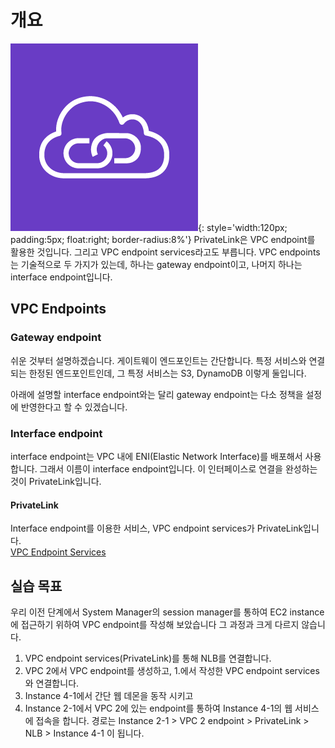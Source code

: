 # 개요

![PrivateLink ICON](../../images/networking/privatelink/privatelink-icon.png){: style='width:120px; padding:5px; float:right; border-radius:8%'}
PrivateLink은 VPC endpoint를 활용한 것입니다.
그리고 VPC endpoint services라고도 부릅니다.
VPC endpoints는 기술적으로 두 가지가 있는데,
하나는 gateway endpoint이고,
나머지 하나는 interface endpoint입니다.

## VPC Endpoints

### Gateway endpoint

쉬운 것부터 설명하겠습니다. 게이트웨이 엔드포인트는 간단합니다.
특정 서비스와 연결되는 한정된 엔드포인트인데, 그 특정 서비스는
S3, DynamoDB 이렇게 둘입니다.

아래에 설명할 interface endpoint와는 달리 gateway endpoint는
다소 정책을 설정에 반영한다고 할 수 있겠습니다.

### Interface endpoint

interface endpoint는 VPC 내에 ENI(Elastic Network Interface)를
배포해서 사용합니다. 그래서 이름이 interface endpoint입니다.
이 인터페이스로 연결을 완성하는 것이 PrivateLink입니다.

#### PrivateLink

Interface endpoint를 이용한 서비스, VPC endpoint services가 PrivateLink입니다.  
[VPC Endpoint Services](https://docs.aws.amazon.com/ko_kr/vpc/latest/userguide/endpoint-service.html)

## 실습 목표

우리 이전 단계에서 System Manager의 session manager를 통하여 EC2 instance에
접근하기 위하여 VPC endpoint를 작성해 보았습니다 그 과정과 크게 다르지 않습니다.

1. VPC endpoint services(PrivateLink)를 통해 NLB를 연결합니다.
1. VPC 2에서 VPC endpoint를 생성하고, 1.에서 작성한 VPC endpoint services와 연결합니다.
1. Instance 4-1에서 간단 웹 데몬을 동작 시키고
1. Instance 2-1에서 VPC 2에 있는 endpoint를 통하여 Instance 4-1의 웹 서비스에 접속을 합니다.
   경로는 Instance 2-1 > VPC 2 endpoint > PrivateLink > NLB > Instance 4-1
   이 됩니다.

